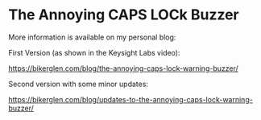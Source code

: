 # The Annoying CAPS LOCk Buzzer

More information is available on my personal blog:

First Version (as shown in the Keysight Labs video):

https://bikerglen.com/blog/the-annoying-caps-lock-warning-buzzer/

Second version with some minor updates:

https://bikerglen.com/blog/updates-to-the-annoying-caps-lock-warning-buzzer/
